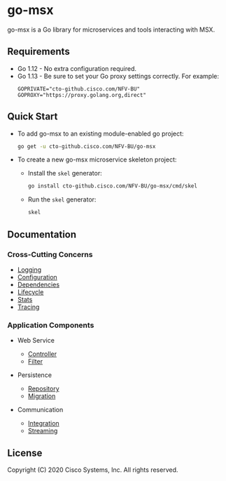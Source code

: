 # go-msx

go-msx is a Go library for microservices and tools interacting with MSX. 

## Requirements

- Go 1.12 -  No extra configuration required.
- Go 1.13 -  Be sure to set your Go proxy settings correctly.  For example:
  ```
  GOPRIVATE="cto-github.cisco.com/NFV-BU"
  GOPROXY="https://proxy.golang.org,direct"
  ```
  
## Quick Start

- To add go-msx to an existing module-enabled go project:

    ```bash
    go get -u cto-github.cisco.com/NFV-BU/go-msx
    ```

- To create a new go-msx microservice skeleton project:
    - Install the `skel` generator:
        ```bash
        go install cto-github.cisco.com/NFV-BU/go-msx/cmd/skel
        ```
    - Run the `skel` generator:
        ```bash
        skel
        ```

## Documentation

### Cross-Cutting Concerns
* [Logging](log/README.md)
* [Configuration](config/README.md)
* [Dependencies](app/context.md)
* [Lifecycle](app/README.md)
* [Stats](#)
* [Tracing](#)

### Application Components
* Web Service
    * [Controller](#)
    * [Filter](#)

* Persistence
    * [Repository](#)
    * [Migration](#)

* Communication
    * [Integration](#)
    * [Streaming](#)



## License

Copyright (C) 2020 Cisco Systems, Inc.  All rights reserved.
